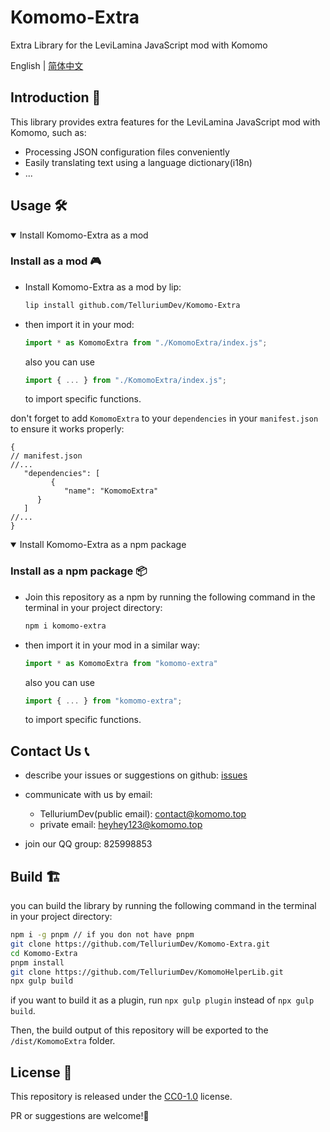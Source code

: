 <!-- markdownlint-disable MD033 -->

# Komomo-Extra

Extra Library for the LeviLamina JavaScript mod with Komomo

English | [简体中文](https://github.com/TelluriumDev/Komomo-Extra/blob/main/docs/README-zh.md)

## Introduction 🚀

This library provides extra features for the LeviLamina JavaScript mod with Komomo, such as:

- Processing JSON configuration files conveniently
- Easily translating text using a language dictionary(i18n)
- ...

## Usage 🛠️

<details open>
<summary>Install Komomo-Extra as a mod</summary>

### Install as a mod 🎮

- Install Komomo-Extra as a mod by lip:

   ```bash
   lip install github.com/TelluriumDev/Komomo-Extra
   ```

- then import it in your mod:

   ```js
   import * as KomomoExtra from "./KomomoExtra/index.js";
   ```

   also you can use

   ```js
   import { ... } from "./KomomoExtra/index.js";
   ```

   to import specific functions.

don't forget to add `KomomoExtra` to your `dependencies` in your `manifest.json` to ensure it works properly:

```jsonc
{
// manifest.json
//...
   "dependencies": [
         {
            "name": "KomomoExtra"
      }
   ]
//...
}
```

</details>

<details open>
<summary>Install Komomo-Extra as a npm package</summary>

### Install as a npm package 📦

- Join this repository as a npm by running the following command in the terminal in your project directory:

   ```bash
   npm i komomo-extra
   ```

- then import it in your mod in a similar way:

   ```js
   import * as KomomoExtra from "komomo-extra"
   ```

   also you can use

   ```js
   import { ... } from "komomo-extra";
   ```

   to import specific functions.

</details>

## Contact Us 📞

- describe your issues or suggestions on github: [issues](https://github.com/TelluriumDev/Komomo-Extra/issues/new)

- communicate with us by email:

  - TelluriumDev(public email): <contact@komomo.top>
  - private email: <heyhey123@komomo.top>

- join our QQ group: 825998853

## Build 🏗️

you can build the library by running the following command in the terminal in your project directory:

```bash
npm i -g pnpm // if you don not have pnpm
git clone https://github.com/TelluriumDev/Komomo-Extra.git
cd Komomo-Extra
pnpm install
git clone https://github.com/TelluriumDev/KomomoHelperLib.git
npx gulp build
```

if you want to build it as a plugin, run `npx gulp plugin` instead of `npx gulp build`.

Then, the build output of this repository will be exported to the `/dist/KomomoExtra` folder.

## License 📜

This repository is released under the [CC0-1.0](https://github.com/TelluriumDev/Komomo-Extra/blob/main/LICENSE) license.

PR or suggestions are welcome!🥵
